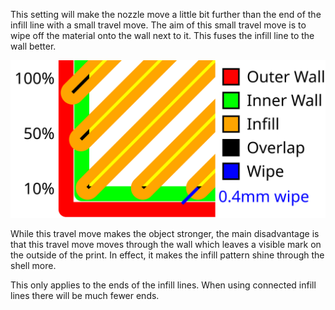 This setting will make the nozzle move a little bit further than the end of the infill line with a small travel move. The aim of this small travel move is to wipe off the material onto the wall next to it. This fuses the infill line to the wall better.

![A visualisation of infill overlap and wipe distance](../images/infill_overlap.svg)

While this travel move makes the object stronger, the main disadvantage is that this travel move moves through the wall which leaves a visible mark on the outside of the print. In effect, it makes the infill pattern shine through the shell more.

This only applies to the ends of the infill lines. When using connected infill lines there will be much fewer ends.